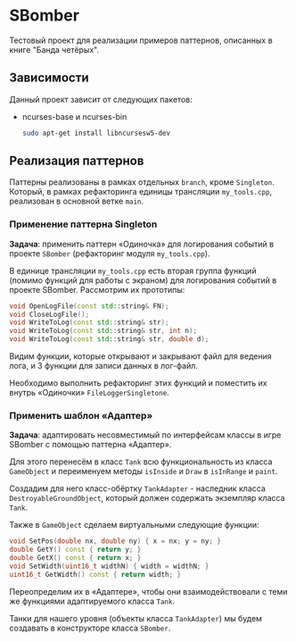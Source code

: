# SBomber

Тестовый проект для реализации примеров паттернов, описанных в книге "Банда четёрых".

## Зависимости

Данный проект зависит от следующих пакетов:

- ncurses-base и ncurses-bin
  ```bash
  sudo apt-get install libncursesw5-dev
  ```

## Реализация паттернов

Паттерны реализованы в рамках отдельных `branch`, кроме `Singleton`.
Который, в рамках рефакторинга единицы трансляции `my_tools.cpp`,
реализован в основной ветке `main`.

### Применение паттерна Singleton

**Задача**: применить паттерн «Одиночка» для логирования событий в проекте
`SBomber` (рефакторинг модуля `my_tools.cpp`).

В единице трансляции `my_tools.cpp` есть вторая группа функций
(помимо функций для работы с экраном) для логирования событий в проекте SBomber.
Рассмотрим их прототипы:

```c++
void OpenLogFile(const std::string& FN);
void CloseLogFile();
void WriteToLog(const std::string& str);
void WriteToLog(const std::string& str, int n);
void WriteToLog(const std::string& str, double d);
```

Видим функции, которые открывают и закрывают файл для ведения лога,
и 3 функции для записи данных в лог-файл.

Необходимо выполнить рефакторинг этих функций и поместить их внутрь «Одиночки» `FileLoggerSingletone`.

### Применить шаблон «Адаптер»

**Задача**: адаптировать несовместимый по интерфейсам классы в игре SBomber с помощью паттерна «Адаптер».

Для этого перенесём в класс `Tank` всю функциональность из класса `GameObject` и переименуем методы `isInside` и `Draw` в `isInRange` и `paint`.

Создадим для него класс-обёртку `TankAdapter` - наследник класса `DestroyableGroundObject`, который должен содержать экземпляр класса `Tank`.

Также в `GameObject` сделаем виртуальными следующие функции:

```c++
void SetPos(double nx, double ny) { x = nx; y = ny; }
double GetY() const { return y; }
double GetX() const { return x; }
void SetWidth(uint16_t widthN) { width = widthN; }
uint16_t GetWidth() const { return width; }
```

Переопределим их в «Адаптере», чтобы они взаимодействовали с теми же функциями адаптируемого класса `Tank`.

Танки для нашего уровня (объекты класса `TankAdapter`) мы будем создавать в конструкторе класса `SBomber`.
